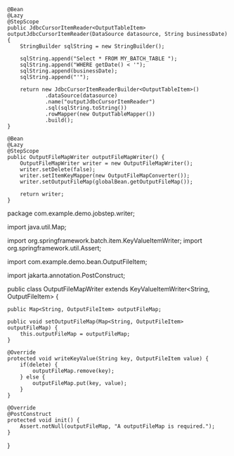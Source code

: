 	@Bean
	@Lazy
	@StepScope
	public JdbcCursorItemReader<OutputTableItem> outputJdbcCursorItemReader(DataSource datasource, String businessDate) {
		StringBuilder sqlString = new StringBuilder();
		
		sqlString.append("Select * FROM MY_BATCH_TABLE ");
		sqlString.append("WHERE getDate() < '");
		sqlString.append(businessDate);
		sqlString.append("'");
		
		return new JdbcCursorItemReaderBuilder<OutputTableItem>()
				.dataSource(datasource)
				.name("outputJdbcCursorItemReader")
				.sql(sqlString.toString())
				.rowMapper(new OutputTableMapper())
				.build();
	}
	
	@Bean
	@Lazy
	@StepScope
	public OutputFileMapWriter outputFileMapWriter() {
		OutputFileMapWriter writer = new OutputFileMapWriter();
		writer.setDelete(false);
		writer.setItemKeyMapper(new OutputFileMapConverter());
		writer.setOutputFileMap(globalBean.getOutputFileMap());
		
		return writer;
	}

 package com.example.demo.jobstep.writer;

import java.util.Map;

import org.springframework.batch.item.KeyValueItemWriter;
import org.springframework.util.Assert;

import com.example.demo.bean.OutputFileItem;

import jakarta.annotation.PostConstruct;

public class OutputFileMapWriter extends KeyValueItemWriter<String, OutputFileItem> {

	public Map<String, OutputFileItem> outputFileMap;
	
	public void setOutputFileMap(Map<String, OutputFileItem> outputFileMap) {
		this.outputFileMap = outputFileMap;
	}
	
	@Override
	protected void writeKeyValue(String key, OutputFileItem value) {
		if(delete) {
			outputFileMap.remove(key);
		} else {
			outputFileMap.put(key, value);
		}
	}

	@Override
	@PostConstruct
	protected void init() {
		Assert.notNull(outputFileMap, "A outputFileMap is required.");
	}

}
